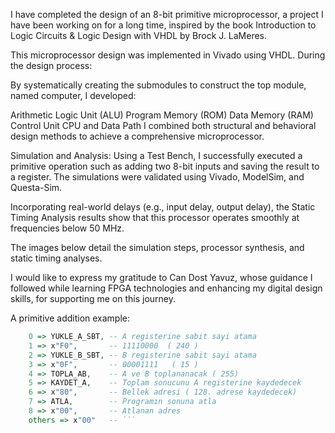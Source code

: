 I have completed the design of an 8-bit primitive microprocessor, a project I have been working on for a long time, inspired by the book Introduction to Logic Circuits & Logic Design with VHDL by Brock J. LaMeres.

This microprocessor design was implemented in Vivado using VHDL. During the design process:

By systematically creating the submodules to construct the top module, named computer, I developed:

Arithmetic Logic Unit (ALU)
Program Memory (ROM)
Data Memory (RAM)
Control Unit
CPU and Data Path
I combined both structural and behavioral design methods to achieve a comprehensive microprocessor.

Simulation and Analysis:
Using a Test Bench, I successfully executed a primitive operation such as adding two 8-bit inputs and saving the result to a register. The simulations were validated using Vivado, ModelSim, and Questa-Sim.

Incorporating real-world delays (e.g., input delay, output delay), the Static Timing Analysis results show that this processor operates smoothly at frequencies below 50 MHz.

The images below detail the simulation steps, processor synthesis, and static timing analyses.

I would like to express my gratitude to Can Dost Yavuz, whose guidance I followed while learning FPGA technologies and enhancing my digital design skills, for supporting me on this journey.

A primitive addition example:
```vhdl
    0 => YUKLE_A_SBT, -- A registerine sabit sayi atama
    1 => x"F0",       -- 11110000  ( 240 )
    2 => YUKLE_B_SBT, -- B registerine sabit sayi atama
    3 => x"0F",       -- 00001111   ( 15 )
    4 => TOPLA_AB,    -- A ve B toplananacak ( 255)
    5 => KAYDET_A,    -- Toplam sonucunu A registerine kaydedecek
    6 => x"80",       -- Bellek adresi ( 128. adrese kaydedecek)
    7 => ATLA,        -- Programın sonuna atla
    8 => x"00",       -- Atlanan adres
    others => x"00"   -- ```



